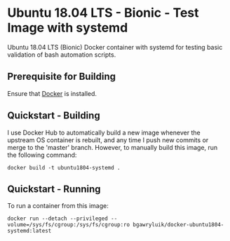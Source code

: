 # Ubuntu 18.04 LTS - Bionic - Test Image with systemd

Ubuntu 18.04 LTS (Bionic) Docker container with systemd for testing basic validation of bash automation scripts.

## Prerequisite for Building

Ensure that [Docker](https://docs.docker.com/install/) is installed.

## Quickstart - Building

I use Docker Hub to automatically build a new image whenever the upstream OS container is rebuilt, and any time I push new commits or merge to the 'master' branch. However, to manually build this image, run the following command:

```
docker build -t ubuntu1804-systemd .
```

## Quickstart - Running

To run a container from this image:
```
docker run --detach --privileged --volume=/sys/fs/cgroup:/sys/fs/cgroup:ro bgawryluik/docker-ubuntu1804-systemd:latest
```

